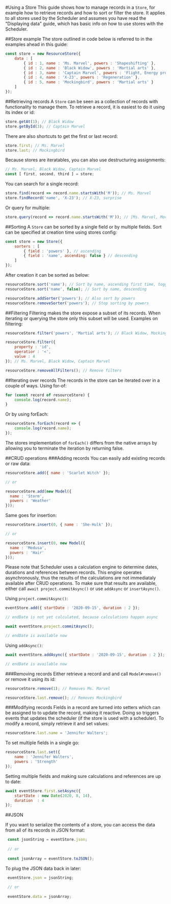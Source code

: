 #Using a Store
This guide shows how to manage records in a `Store`, for example how to retrieve records and how to sort or filter the
store. It applies to all stores used by the Scheduler and assumes you have read the "Displaying data" guide, which has 
basic info on how to use stores with the Scheduler.

##Store example
The store outlined in code below is referred to in the examples ahead in this guide:

```javascript
const store = new ResourceStore({
    data : [
        { id : 1, name : 'Ms. Marvel', powers : 'Shapeshifting' },
        { id : 2, name : 'Black Widow', powers : 'Martial arts' },
        { id : 3, name : 'Captain Marvel', powers : 'Flight, Energy projection' },
        { id : 4, name : 'X-23', powers : 'Regeneration' },
        { id : 5, name : 'Mockingbird', powers : 'Martial arts' }       
    ]
});
```

##Retrieving records
A `Store` can be seen as a collection of records with functionality to manage them. To retrieve a record, it is easiest
to do it using its index or id:

```javascript
store.getAt(1); // Black Widow
store.getById(3); // Captain Marvel
```

There are also shortcuts to get the first or last record:

```javascript
store.first; // Ms. Marvel
store.last; // Mockingbird
```

Because stores are iteratables, you can also use destructuring assignments:

```javascript
// Ms. Marvel, Black Widow, Captain Marvel
const [ first, second, third ] = store;
```

You can search for a single record:

```javascript
store.find(record => record.name.startsWith('M')); // Ms. Marvel
store.findRecord('name', 'X-23'); // X-23, surprise
```

Or query for multiple:

```javascript
store.query(record => record.name.startsWith('M')); // [Ms. Marvel, Mockingbird]
```

##Sorting
A `Store` can be sorted by a single field or by multiple fields. Sort can be specified at creation time using stores config:

```javascript
const store = new Store({
    sorters : [
        { field : 'powers' }, // ascending
        { field : 'name', ascending: false } // descending
    ]
});
```

After creation it can be sorted as below: 

```javascript
resourceStore.sort('name'); // Sort by name, ascending first time, toggles on additional calls
resourceStore.sort('name', false); // Sort by name, descending

resourceStore.addSorter('powers'); // Also sort by powers
resourceStore.removeSorter('powers'); // Stop sorting by powers
```

##Filtering
Filtering makes the store expose a subset of its records. When iterating or querying the store only this subset will be 
used. Examples on filtering:

```javascript
resourceStore.filter('powers', 'Martial arts'); // Black Widow, Mockingbird

resourceStore.filter({
    property : 'id',
    operatior : '<',
    value : 4
}); // Ms. Marvel, Black Widow, Captain Marvel

resourceStore.removeAllFilters(); // Remove filters
```

##Iterating over records
The records in the store can be iterated over in a couple of ways. Using for-of:

```javascript
for (const record of resourceStore) {
    console.log(record.name);
}
```

Or by using forEach:

```javascript
resourceStore.forEach(record => {
    console.log(record.name);
});
```

The stores implementation of `forEach()` differs from the native arrays by allowing you to terminate the iteration by
returning false.

##CRUD operations
###Adding records
You can easily add existing records or raw data:

```javascript
resourceStore.add({ name : 'Scarlet Witch' });

// or

resourceStore.add(new Model({
  name : 'Storm',
  powers : 'Weather'
}));
```

Same goes for insertion:

```javascript
resourceStore.insert(0, { name : 'She-Hulk' });

// or

resourceStore.insert(0, new Model({
  name : 'Medusa',
  powers : 'Hair'
}));
```

Please note that Scheduler uses a calculation engine to determine dates, durations and references between records.
This engine operates asynchronously, thus the results of the calculations are not immediataly available after CRUD 
operations. To make sure that results are available, either call `await project.commitAsync()` or use `addAsync` or 
`insertAsync()`.

Using `project.commitAsync()`:

```javascript
eventStore.add({ startDate : '2020-09-15', duration : 2 });

// endDate is not yet calculated, because calculations happen async

await eventStore.project.commitAsync();

// endDate is available now
```

Using `addAsync()`:

```javascript
await eventStore.addAsync({ startDate : '2020-09-15', duration : 2 });

// endDate is available now
```

###Removing records
Either retrieve a record and and call `Model#remove()` or remove it using its id:

```javascript
resourceStore.remove(1); // Removes Ms. Marvel

resourceStore.last.remove(); // Removes Mockingbird
``` 

###Modifying records
Fields in a record are turned into setters which can be assigned to to update the record, making it reactive. Doing so 
triggers events that updates the scheduler (if the store is used with a scheduler). To modify a record, simply retrieve 
it and set values:

```javascript
resourceStore.last.name = 'Jennifer Walters';
```  

To set multiple fields in a single go:

```javascript
resourceStore.last.set({
    name : 'Jennifer Walters',
    powers : 'Strength'
});
```

Setting multiple fields and making sure calculations and references are up to date:

```javascript
await eventStore.first.setAsync({
    startDate : new Date(2020, 8, 14),
    duration  : 4
});
```

##JSON

If you want to serialize the contents of a store, you can access the data from all of its records in JSON format:

```javascript
 const jsonString = eventStore.json;
 
 // or
 
 const jsonArray = eventStore.toJSON();
```
 
 To plug the JSON data back in later:
 
```javascript
 eventStore.json = jsonString;
 
 // or
 
 eventStore.data = jsonArray;
```
